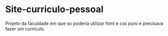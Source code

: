 # Site-curriculo-pessoal

Projeto da faculdade em que so poderia utilizar html e css puro e precisava fazer um curriculo.
